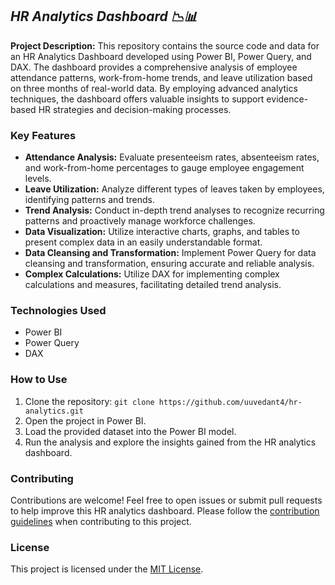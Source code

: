 *HR Analytics Dashboard 📉📊*
-----

**Project Description:**
This repository contains the source code and data for an HR Analytics Dashboard developed using Power BI, Power Query, and DAX. The dashboard provides a comprehensive analysis of employee attendance patterns, work-from-home trends, and leave utilization based on three months of real-world data. By employing advanced analytics techniques, the dashboard offers valuable insights to support evidence-based HR strategies and decision-making processes.

### Key Features
- **Attendance Analysis:** Evaluate presenteeism rates, absenteeism rates, and work-from-home percentages to gauge employee engagement levels.
- **Leave Utilization:** Analyze different types of leaves taken by employees, identifying patterns and trends.
- **Trend Analysis:** Conduct in-depth trend analyses to recognize recurring patterns and proactively manage workforce challenges.
- **Data Visualization:** Utilize interactive charts, graphs, and tables to present complex data in an easily understandable format.
- **Data Cleansing and Transformation:** Implement Power Query for data cleansing and transformation, ensuring accurate and reliable analysis.
- **Complex Calculations:** Utilize DAX for implementing complex calculations and measures, facilitating detailed trend analysis.

### Technologies Used
- Power BI
- Power Query
- DAX

### How to Use
1. Clone the repository: `git clone https://github.com/uuvedant4/hr-analytics.git`
2. Open the project in Power BI.
3. Load the provided dataset into the Power BI model.
4. Run the analysis and explore the insights gained from the HR analytics dashboard.

### Contributing
Contributions are welcome! Feel free to open issues or submit pull requests to help improve this HR analytics dashboard. Please follow the [contribution guidelines](CONTRIBUTING.md) when contributing to this project.

### License
This project is licensed under the [MIT License](LICENSE).
